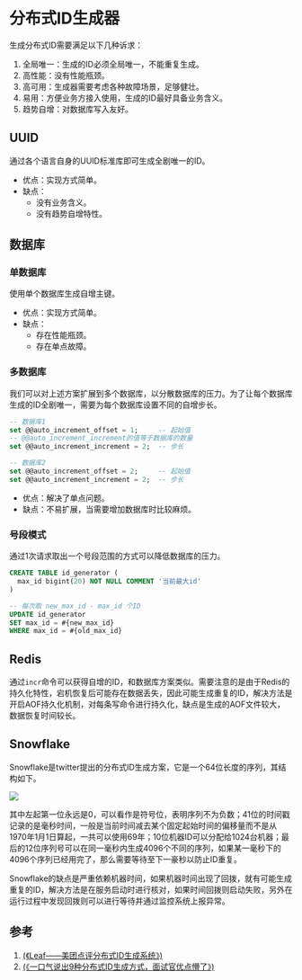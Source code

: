# 分布式ID生成器

生成分布式ID需要满足以下几种诉求：

1. 全局唯一：生成的ID必须全局唯一，不能重复生成。
2. 高性能：没有性能瓶颈。
3. 高可用：生成器需要考虑各种故障场景，足够健壮。
4. 易用：方便业务方接入使用，生成的ID最好具备业务含义。
5. 趋势自增：对数据库写入友好。

## UUID

通过各个语言自身的UUID标准库即可生成全剧唯一的ID。

- 优点：实现方式简单。
- 缺点：
  - 没有业务含义。
  - 没有趋势自增特性。

## 数据库

### 单数据库

使用单个数据库生成自增主键。

- 优点：实现方式简单。
- 缺点：
  - 存在性能瓶颈。
  - 存在单点故障。

### 多数据库

我们可以对上述方案扩展到多个数据库，以分散数据库的压力。为了让每个数据库生成的ID全剧唯一，需要为每个数据库设置不同的自增步长。

```sql
-- 数据库1
set @@auto_increment_offset = 1;     -- 起始值
-- @@auto_increment_increment的值等于数据库的数量
set @@auto_increment_increment = 2;  -- 步长

-- 数据库2
set @@auto_increment_offset = 2;     -- 起始值
set @@auto_increment_increment = 2;  -- 步长
```

- 优点：解决了单点问题。
- 缺点：不易扩展，当需要增加数据库时比较麻烦。

### 号段模式

通过1次请求取出一个号段范围的方式可以降低数据库的压力。

```sql
CREATE TABLE id_generator (
  max_id bigint(20) NOT NULL COMMENT '当前最大id'
)

-- 每次取 new_max_id - max_id 个ID
UPDATE id_generator 
SET max_id = #{new_max_id} 
WHERE max_id = #{old_max_id}
```

## Redis

通过`incr`命令可以获得自增的ID，和数据库方案类似。需要注意的是由于Redis的持久化特性，宕机恢复后可能存在数据丢失，因此可能生成重复的ID，解决方法是开启AOF持久化机制，对每条写命令进行持久化，缺点是生成的AOF文件较大，数据恢复时间较长。

## Snowflake

Snowflake是twitter提出的分布式ID生成方案，它是一个64位长度的序列，其结构如下。

![](resources/distributed_id_generator_1.jpg)

其中左起第一位永远是0，可以看作是符号位，表明序列不为负数；41位的时间戳记录的是毫秒时间，一般是当前时间减去某个固定起始时间的偏移量而不是从1970年1月1日算起，一共可以使用69年；10位机器ID可以分配给1024台机器；最后的12位序列号可以在同一毫秒内生成4096个不同的序列，如果某一毫秒下的4096个序列已经用完了，那么需要等待至下一豪秒以防止ID重复。

Snowflake的缺点是严重依赖机器时间，如果机器时间出现了回拨，就有可能生成重复的ID，解决方法是在服务启动时进行核对，如果时间回拨则启动失败，另外在运行过程中发现回拨则可以进行等待并通过监控系统上报异常。

## 参考

1. [(《Leaf——美团点评分布式ID生成系统》)](https://tech.meituan.com/2017/04/21/mt-leaf.html)
2. [(《一口气说出9种分布式ID生成方式，面试官优点懵了》)](https://zhuanlan.zhihu.com/p/107939861?utm_source=ZHShareTargetIDMore&utm_medium=social&utm_oi=780955102717415424)
